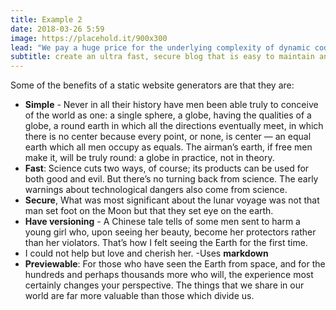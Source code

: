 ```yaml
---
title: Example 2
date: 2018-03-26 5:59
image: https://placehold.it/900x300
lead: "We pay a huge price for the underlying complexity of dynamic code running on a server for every request - a price we could avoid paying entirely when this kind of complexity is not needed." 
subtitle: create an ultra fast, secure blog that is easy to maintain and easy to scale
---
```

Some of the benefits of a static website generators are that they are:

 - **Simple** - Never in all their history have men been able truly to conceive of the world as one: a single sphere, a globe, having the qualities of a globe, a round earth in which all the directions eventually meet, in which there is no center because every point, or none, is center — an equal earth which all men occupy as equals. The airman’s earth, if free men make it, will be truly round: a globe in practice, not in theory.
- **Fast**: Science cuts two ways, of course; its products can be used for both good and evil. But there’s no turning back from science. The early warnings about technological dangers also come from science.
- **Secure**, What was most significant about the lunar voyage was not that man set foot on the Moon but that they set eye on the earth.
- **Have versioning** - A Chinese tale tells of some men sent to harm a young girl who, upon seeing her beauty, become her protectors rather than her violators. That’s how I felt seeing the Earth for the first time. 
- I could not help but love and cherish her.
-Uses **markdown**
- **Previewable**: For those who have seen the Earth from space, and for the hundreds and perhaps thousands more who will, the experience most certainly changes your perspective. The things that we share in our world are far more valuable than those which divide us.
                  
    
    